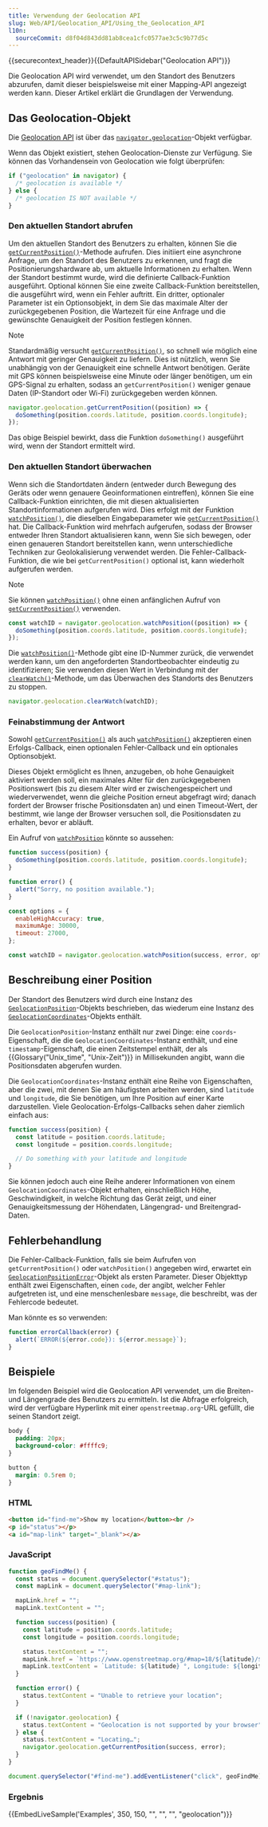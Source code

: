 ```yaml
---
title: Verwendung der Geolocation API
slug: Web/API/Geolocation_API/Using_the_Geolocation_API
l10n:
  sourceCommit: d8f04d843dd81ab8cea1cfc0577ae3c5c9b77d5c
---
```


{{securecontext_header}}{{DefaultAPISidebar("Geolocation API")}}

Die Geolocation API wird verwendet, um den Standort des Benutzers abzurufen, damit dieser beispielsweise mit einer Mapping-API angezeigt werden kann. Dieser Artikel erklärt die Grundlagen der Verwendung.

## Das Geolocation-Objekt

Die [Geolocation API](/de/docs/Web/API/Geolocation) ist über das [`navigator.geolocation`](/de/docs/Web/API/Navigator/geolocation)-Objekt verfügbar.

Wenn das Objekt existiert, stehen Geolocation-Dienste zur Verfügung. Sie können das Vorhandensein von Geolocation wie folgt überprüfen:

```js
if ("geolocation" in navigator) {
  /* geolocation is available */
} else {
  /* geolocation IS NOT available */
}
```

### Den aktuellen Standort abrufen

Um den aktuellen Standort des Benutzers zu erhalten, können Sie die [`getCurrentPosition()`](/de/docs/Web/API/Geolocation/getCurrentPosition)-Methode aufrufen. Dies initiiert eine asynchrone Anfrage, um den Standort des Benutzers zu erkennen, und fragt die Positionierungshardware ab, um aktuelle Informationen zu erhalten. Wenn der Standort bestimmt wurde, wird die definierte Callback-Funktion ausgeführt. Optional können Sie eine zweite Callback-Funktion bereitstellen, die ausgeführt wird, wenn ein Fehler auftritt. Ein dritter, optionaler Parameter ist ein Optionsobjekt, in dem Sie das maximale Alter der zurückgegebenen Position, die Wartezeit für eine Anfrage und die gewünschte Genauigkeit der Position festlegen können.

> [!NOTE]
> Standardmäßig versucht [`getCurrentPosition()`](/de/docs/Web/API/Geolocation/getCurrentPosition), so schnell wie möglich eine Antwort mit geringer Genauigkeit zu liefern. Dies ist nützlich, wenn Sie unabhängig von der Genauigkeit eine schnelle Antwort benötigen. Geräte mit GPS können beispielsweise eine Minute oder länger benötigen, um ein GPS-Signal zu erhalten, sodass an `getCurrentPosition()` weniger genaue Daten (IP-Standort oder Wi-Fi) zurückgegeben werden können.

```js
navigator.geolocation.getCurrentPosition((position) => {
  doSomething(position.coords.latitude, position.coords.longitude);
});
```

Das obige Beispiel bewirkt, dass die Funktion `doSomething()` ausgeführt wird, wenn der Standort ermittelt wird.

### Den aktuellen Standort überwachen

Wenn sich die Standortdaten ändern (entweder durch Bewegung des Geräts oder wenn genauere Geoinformationen eintreffen), können Sie eine Callback-Funktion einrichten, die mit diesen aktualisierten Standortinformationen aufgerufen wird. Dies erfolgt mit der Funktion [`watchPosition()`](/de/docs/Web/API/Geolocation/watchPosition), die dieselben Eingabeparameter wie [`getCurrentPosition()`](/de/docs/Web/API/Geolocation/getCurrentPosition) hat. Die Callback-Funktion wird mehrfach aufgerufen, sodass der Browser entweder Ihren Standort aktualisieren kann, wenn Sie sich bewegen, oder einen genaueren Standort bereitstellen kann, wenn unterschiedliche Techniken zur Geolokalisierung verwendet werden. Die Fehler-Callback-Funktion, die wie bei `getCurrentPosition()` optional ist, kann wiederholt aufgerufen werden.

> [!NOTE]
> Sie können [`watchPosition()`](/de/docs/Web/API/Geolocation/watchPosition) ohne einen anfänglichen Aufruf von [`getCurrentPosition()`](/de/docs/Web/API/Geolocation/getCurrentPosition) verwenden.

```js
const watchID = navigator.geolocation.watchPosition((position) => {
  doSomething(position.coords.latitude, position.coords.longitude);
});
```

Die [`watchPosition()`](/de/docs/Web/API/Geolocation/watchPosition)-Methode gibt eine ID-Nummer zurück, die verwendet werden kann, um den angeforderten Standortbeobachter eindeutig zu identifizieren; Sie verwenden diesen Wert in Verbindung mit der [`clearWatch()`](/de/docs/Web/API/Geolocation/clearWatch)-Methode, um das Überwachen des Standorts des Benutzers zu stoppen.

```js
navigator.geolocation.clearWatch(watchID);
```

### Feinabstimmung der Antwort

Sowohl [`getCurrentPosition()`](/de/docs/Web/API/Geolocation/getCurrentPosition) als auch [`watchPosition()`](/de/docs/Web/API/Geolocation/watchPosition) akzeptieren einen Erfolgs-Callback, einen optionalen Fehler-Callback und ein optionales Optionsobjekt.

Dieses Objekt ermöglicht es Ihnen, anzugeben, ob hohe Genauigkeit aktiviert werden soll, ein maximales Alter für den zurückgegebenen Positionswert (bis zu diesem Alter wird er zwischengespeichert und wiederverwendet, wenn die gleiche Position erneut abgefragt wird; danach fordert der Browser frische Positionsdaten an) und einen Timeout-Wert, der bestimmt, wie lange der Browser versuchen soll, die Positionsdaten zu erhalten, bevor er abläuft.

Ein Aufruf von [`watchPosition`](/de/docs/Web/API/Geolocation/watchPosition) könnte so aussehen:

```js
function success(position) {
  doSomething(position.coords.latitude, position.coords.longitude);
}

function error() {
  alert("Sorry, no position available.");
}

const options = {
  enableHighAccuracy: true,
  maximumAge: 30000,
  timeout: 27000,
};

const watchID = navigator.geolocation.watchPosition(success, error, options);
```

## Beschreibung einer Position

Der Standort des Benutzers wird durch eine Instanz des [`GeolocationPosition`](/de/docs/Web/API/GeolocationPosition)-Objekts beschrieben, das wiederum eine Instanz des [`GeolocationCoordinates`](/de/docs/Web/API/GeolocationCoordinates)-Objekts enthält.

Die `GeolocationPosition`-Instanz enthält nur zwei Dinge: eine `coords`-Eigenschaft, die die `GeolocationCoordinates`-Instanz enthält, und eine `timestamp`-Eigenschaft, die einen Zeitstempel enthält, der als {{Glossary("Unix_time", "Unix-Zeit")}} in Millisekunden angibt, wann die Positionsdaten abgerufen wurden.

Die `GeolocationCoordinates`-Instanz enthält eine Reihe von Eigenschaften, aber die zwei, mit denen Sie am häufigsten arbeiten werden, sind `latitude` und `longitude`, die Sie benötigen, um Ihre Position auf einer Karte darzustellen. Viele Geolocation-Erfolgs-Callbacks sehen daher ziemlich einfach aus:

```js
function success(position) {
  const latitude = position.coords.latitude;
  const longitude = position.coords.longitude;

  // Do something with your latitude and longitude
}
```

Sie können jedoch auch eine Reihe anderer Informationen von einem `GeolocationCoordinates`-Objekt erhalten, einschließlich Höhe, Geschwindigkeit, in welche Richtung das Gerät zeigt, und einer Genauigkeitsmessung der Höhendaten, Längengrad- und Breitengrad-Daten.

## Fehlerbehandlung

Die Fehler-Callback-Funktion, falls sie beim Aufrufen von `getCurrentPosition()` oder `watchPosition()` angegeben wird, erwartet ein [`GeolocationPositionError`](/de/docs/Web/API/GeolocationPositionError)-Objekt als ersten Parameter. Dieser Objekttyp enthält zwei Eigenschaften, einen `code`, der angibt, welcher Fehler aufgetreten ist, und eine menschenlesbare `message`, die beschreibt, was der Fehlercode bedeutet.

Man könnte es so verwenden:

```js
function errorCallback(error) {
  alert(`ERROR(${error.code}): ${error.message}`);
}
```

## Beispiele

Im folgenden Beispiel wird die Geolocation API verwendet, um die Breiten- und Längengrade des Benutzers zu ermitteln. Ist die Abfrage erfolgreich, wird der verfügbare Hyperlink mit einer `openstreetmap.org`-URL gefüllt, die seinen Standort zeigt.

```css hidden
body {
  padding: 20px;
  background-color: #ffffc9;
}

button {
  margin: 0.5rem 0;
}
```

### HTML

```html
<button id="find-me">Show my location</button><br />
<p id="status"></p>
<a id="map-link" target="_blank"></a>
```

### JavaScript

```js
function geoFindMe() {
  const status = document.querySelector("#status");
  const mapLink = document.querySelector("#map-link");

  mapLink.href = "";
  mapLink.textContent = "";

  function success(position) {
    const latitude = position.coords.latitude;
    const longitude = position.coords.longitude;

    status.textContent = "";
    mapLink.href = `https://www.openstreetmap.org/#map=18/${latitude}/${longitude}`;
    mapLink.textContent = `Latitude: ${latitude} °, Longitude: ${longitude} °`;
  }

  function error() {
    status.textContent = "Unable to retrieve your location";
  }

  if (!navigator.geolocation) {
    status.textContent = "Geolocation is not supported by your browser";
  } else {
    status.textContent = "Locating…";
    navigator.geolocation.getCurrentPosition(success, error);
  }
}

document.querySelector("#find-me").addEventListener("click", geoFindMe);
```

### Ergebnis

{{EmbedLiveSample('Examples', 350, 150, "", "", "", "geolocation")}}
